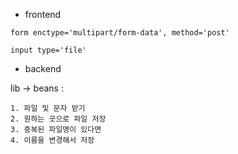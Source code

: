 - frontend

`form enctype='multipart/form-data', method='post'`

`input type='file'`

- backend

lib -> beans : 

	1. 파일 및 문자 받기
 	2. 원하는 곳으로 파일 저장
 	3. 중복된 파일명이 있다면
 	4. 이름을 변경해서 저장